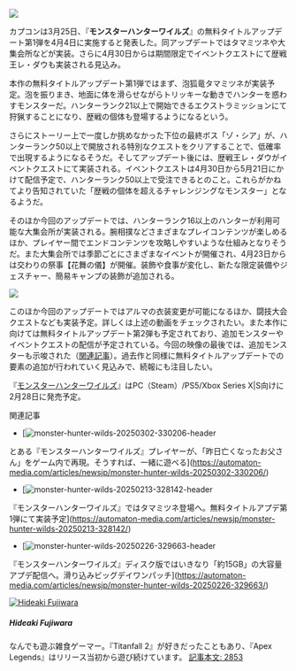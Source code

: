 ![](https://automaton-media.com/wp-content/uploads/2025/03/monster-hunter-wilds-20250325-332715-header.jpg)

カプコンは3月25日、『**モンスターハンターワイルズ**』の無料タイトルアップデート第1弾を4月4日に実施すると発表した。同アップデートではタマミツネや大集会所などが実装。さらに4月30日からは期間限定でイベントクエストにて歴戦王レ・ダウも実装される見込み。

本作の無料タイトルアップデート第1弾ではまず、泡狐竜タマミツネが実装予定。泡を振りまき、地面に体を滑らせながらトリッキーな動きでハンターを惑わすモンスターだ。ハンターランク21以上で開始できるエクストラミッションにて狩猟することになり、歴戦の個体も登場するようになるという。

さらにストーリー上で一度しか挑めなかった下位の最終ボス「ゾ・シア」が、ハンターランク50以上で開放される特別なクエストをクリアすることで、低確率で出現するようになるそうだ。そしてアップデート後には、歴戦王レ・ダウがイベントクエストにて実装される。イベントクエストは4月30日から5月21日にかけて配信予定で、ハンターランク50以上で受注できるとのこと。これらがかねてより告知されていた「歴戦の個体を超えるチャレンジングなモンスター」となるようだ。

そのほか今回のアップデートでは、ハンターランク16以上のハンターが利用可能な大集会所が実装される。腕相撲などさまざまなプレイコンテンツが楽しめるほか、プレイヤー間でエンドコンテンツを攻略しやすいような仕組みとなりそうだ。また大集会所では季節ごとにさまざまなイベントが開催され、4月23日からは交わりの祭事【花舞の儀】が開催。装飾や食事が変化し、新たな限定装備やジェスチャー、簡易キャンプの装飾が追加される。

![](https://automaton-media.com/wp-content/uploads/2025/03/monster-hunter-wilds-20250325-332715-001.jpg)

このほか今回のアップデートではアルマの衣装変更が可能になるほか、闘技大会クエストなども実装予定。詳しくは上述の動画をチェックされたい。また本作に向けては無料タイトルアップデート第2弾も予定されており、追加モンスターやイベントクエストの配信が予定されている。今回の映像の最後では、追加モンスターも示唆された（[関連記事](https://automaton-media.com/articles/newsjp/monster-hunter-wilds-20250325-332718/)）。過去作と同様に無料タイトルアップデートでの要素の追加が行われていく見込みで、続報にも注目したい。

『[モンスターハンターワイルズ](https://www.monsterhunter.com/wilds/ja-jp/)』はPC（Steam）/PS5/Xbox Series X|S向けに2月28日に発売予定。

関連記事

* [![monster-hunter-wilds-20250302-330206-header](https://automaton-media.com/wp-content/uploads/2025/03/monster-hunter-wilds-20250302-330206-header-150x90.jpg)

とある『モンスターハンターワイルズ』プレイヤーが、「昨日亡くなったお父さん」をゲーム内で再現。そうすれば、一緒に遊べる](https://automaton-media.com/articles/newsjp/monster-hunter-wilds-20250302-330206/)
* [![monster-hunter-wilds-20250213-328142-header](https://automaton-media.com/wp-content/uploads/2025/02/monster-hunter-wilds-20250213-328142-header-150x90.jpg)

『モンスターハンターワイルズ』ではタマミツネ登場へ。無料タイトルアプデ第1弾にて実装予定](https://automaton-media.com/articles/newsjp/monster-hunter-wilds-20250213-328142/)
* [![monster-hunter-wilds-20250226-329663-header](https://automaton-media.com/wp-content/uploads/2025/02/monster-hunter-wilds-20250226-329663-header-150x90.jpg)

『モンスターハンターワイルズ』ディスク版ではいきなり「約15GB」の大容量アプデ配信へ。滑り込みビッグデイワンパッチ](https://automaton-media.com/articles/newsjp/monster-hunter-wilds-20250226-329663/)

[![Hideaki Fujiwara](https://automaton-media.com/wp-content/uploads/2022/01/261fb30e148f01d8a7b7752437b9edb5-150x150.jpg)](https://automaton-media.com/author/hideki-fujiwara/)

##### Hideaki Fujiwara

なんでも遊ぶ雑食ゲーマー。『Titanfall 2』が好きだったこともあり、『Apex Legends』はリリース当初から遊び続けています。
[記事本文: 2853](https://automaton-media.com/author/hideki-fujiwara/)